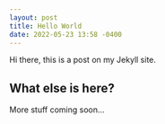 ```yaml
---
layout: post
title: Hello World
date: 2022-05-23 13:58 -0400
---
```


Hi there, this is a post on my Jekyll site.

## What else is here?

More stuff coming soon... 